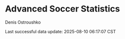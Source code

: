 # Advanced Soccer Statistics
Denis Ostroushko

<!-- gfm -->

Last successful data update: 2025-08-10 06:17:07 CST
